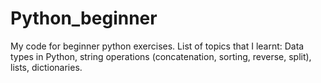 # Python_beginner
My code for beginner python exercises. 
List of topics that I learnt: 
  Data types in Python, string operations (concatenation, sorting, reverse, split), lists, dictionaries. 

